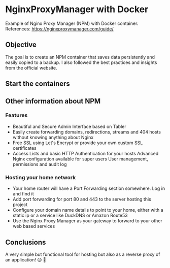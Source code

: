 # NginxProxyManager with Docker
Example of Nginx Proxy Manager (NPM) with Docker container.<br>
References: https://nginxproxymanager.com/guide/

## Objective
The goal is to create an NPM container that saves data persistently and easily copied to a backup. I also followed the best practices and insights from the official website.

## Start the containers


## Other information about NPM
### Features
- Beautiful and Secure Admin Interface based on Tabler
- Easily create forwarding domains, redirections, streams and 404 hosts without knowing anything about Nginx
- Free SSL using Let's Encrypt or provide your own custom SSL certificates
- Access Lists and basic HTTP Authentication for your hosts
Advanced Nginx configuration available for super users
User management, permissions and audit log
### Hosting your home network
- Your home router will have a Port Forwarding section somewhere. Log in and find it
- Add port forwarding for port 80 and 443 to the server hosting this project
- Configure your domain name details to point to your home, either with a static ip or a service like DuckDNS or Amazon Route53
- Use the Nginx Proxy Manager as your gateway to forward to your other web based services

## Conclusions
A very simple but functional tool for hosting but also as a reverse proxy of an application!  &#128521; &#128406;